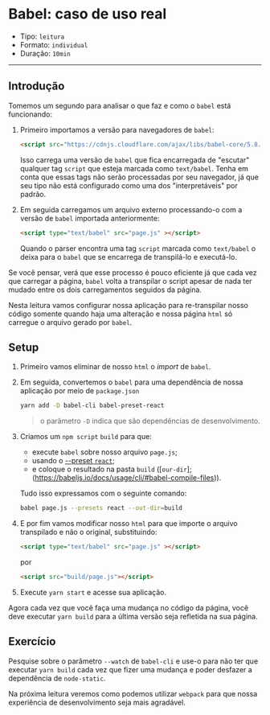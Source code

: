 # Babel: caso de uso real

* Tipo: `leitura`
* Formato: `individual`
* Duração: `10min`

***

## Introdução

Tomemos um segundo para analisar o que faz e como o `babel` está funcionando:

1. Primeiro importamos a versão para navegadores de `babel`:
   ```html
   <script src="https://cdnjs.cloudflare.com/ajax/libs/babel-core/5.8.24/browser.min.js"></script>
   ```
   Isso carrega uma versão de `babel` que fica encarregada de "escutar" qualquer tag `script` que esteja marcada como `text/babel`. Tenha em conta que essas tags não serão processadas por seu navegador, já que seu tipo não está configurado como uma dos "interpretáveis" por padrão.

2. Em seguida carregamos um arquivo externo processando-o com a versão de `babel` importada anteriormente:
   ```html
   <script type="text/babel" src="page.js" ></script>
   ```
   Quando o parser encontra uma tag `script` marcada como `text/babel` o deixa para o `babel` que se encarrega de transpilá-lo e executá-lo.

Se você pensar, verá que esse processo é pouco eficiente já que cada vez que carregar a página, `babel` volta a transpilar o script apesar de nada ter mudado entre os dois carregamentos seguidos da página.

Nesta leitura vamos configurar nossa aplicação para re-transpilar nosso código somente quando haja uma alteração e nossa página `html` só carregue o arquivo gerado por `babel`.

## Setup

1. Primeiro vamos eliminar de nosso `html` o _import_ de `babel`.

2. Em seguida, convertemos o `babel` para uma dependência de nossa aplicação por meio de `package.json`

   ```sh
   yarn add -D babel-cli babel-preset-react
   ```

   > o parâmetro `-D` indica que são dependências de desenvolvimento.

3. Criamos um `npm script` `build` para que:

   - execute `babel` sobre nosso arquivo `page.js`;
   - usando o [--preset `react`](https://babeljs.io/docs/plugins/preset-react/);
   - e coloque o resultado na pasta `build` ([`our-dir`];(https://babeljs.io/docs/usage/cli/#babel-compile-files)).

   Tudo isso expressamos com o seguinte comando:

   ```sh
   babel page.js --presets react --out-dir=build
   ```

4. E por fim vamos modificar nosso `html` para que importe o arquivo transpilado e não o original, substituindo:

   ```html
   <script type="text/babel" src="page.js" ></script>
   ```

   por

   ```html
   <script src="build/page.js"></script>
   ```

5. Execute `yarn start` e acesse sua aplicação.

Agora cada vez que você faça uma mudança no código da página, você deve executar `yarn build` para a última versão seja refletida na sua página.

## Exercício

Pesquise sobre o parâmetro `--watch` de `babel-cli` e use-o para não ter que executar `yarn build` cada vez que fizer uma mudança e poder desfazer a dependência de `node-static`.

Na próxima leitura veremos como podemos utilizar `webpack` para que nossa experiência de desenvolvimento seja mais agradável.